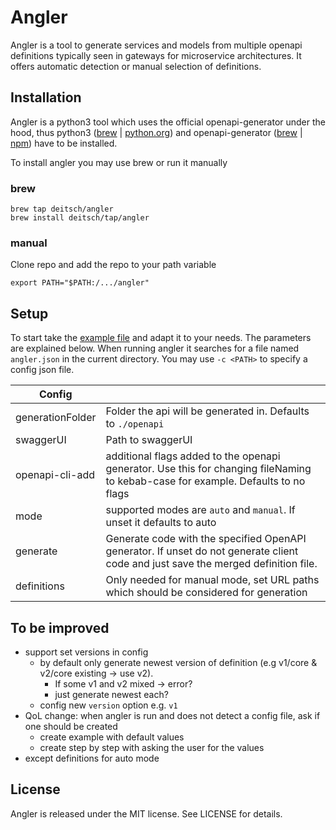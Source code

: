 # Angler
Angler is a tool to generate services and models from multiple openapi definitions typically seen in gateways for microservice architectures. It offers automatic detection or manual selection of definitions.

## Installation
Angler is a python3 tool which uses the official openapi-generator under the hood, thus python3 ([brew](https://formulae.brew.sh/formula/python@3.9) | [python.org](https://www.python.org/downloads/)) and openapi-generator ([brew](https://formulae.brew.sh/formula/openapi-generator) | [npm](https://openapi-generator.tech/docs/installation/)) have to be installed.

To install angler you may use brew or run it manually
### brew
```
brew tap deitsch/angler
brew install deitsch/tap/angler
```
### manual
Clone repo and add the repo to your path variable 
```
export PATH="$PATH:/.../angler"
```
## Setup
To start take the [example file](./example.angler.json) and adapt it to your needs. The parameters are explained below. When running angler it searches for a file named `angler.json` in the current directory. You may use `-c <PATH>` to specify a config json file.

| Config      |  |
| ----------- | ----------- |
| generationFolder  | Folder the api will be generated in. Defaults to `./openapi` |
| swaggerUI         | Path to swaggerUI |
| openapi-cli-add   | additional flags added to the openapi generator. Use this for changing fileNaming to kebab-case for example. Defaults to no flags |
| mode              | supported modes are `auto` and `manual`. If unset it defaults to auto |
| generate          | Generate code with the specified OpenAPI generator. If unset do not generate client code and just save the merged definition file. |
| definitions       | Only needed for manual mode, set URL paths which should be considered for generation |

## To be improved
* support set versions in config
    * by default only generate newest version of definition (e.g v1/core & v2/core existing -> use v2). 
        * If some v1 and v2 mixed -> error?
        * just generate newest each?
    * config new `version` option e.g. `v1`
* QoL change: when angler is run and does not detect a config file, ask if one should be created
    * create example with default values
    * create step by step with asking the user for the values
* except definitions for auto mode

## License

Angler is released under the MIT license. See LICENSE for details.
